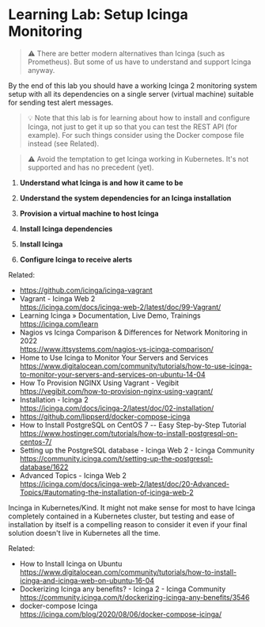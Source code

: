 # Learning Lab: Setup Icinga Monitoring

> ⚠️
> There are better modern alternatives than Icinga (such as Prometheus).
> But some of us have to understand and support Icinga anyway.

By the end of this lab you should have a working Icinga 2 monitoring
system setup with all its dependencies on a single server (virtual
machine) suitable for sending test alert messages.

> 💡
> Note that this lab is for learning about how to install and configure
> Icinga, not just to get it up so that you can test the REST API (for
> example). For such things consider using the Docker compose file
> instead (see Related).

> ⚠️
> Avoid the temptation to get Icinga working in Kubernetes. It's not
> supported and has no precedent (yet).

1. **Understand what Icinga is and how it came to be**

1. **Understand the system dependencies for an Icinga installation**

1. **Provision a virtual machine to host Icinga**

1. **Install Icinga dependencies**

1. **Install Icinga**

1. **Configure Icinga to receive alerts**

Related:

* <https://github.com/icinga/icinga-vagrant>
* Vagrant - Icinga Web 2  
  <https://icinga.com/docs/icinga-web-2/latest/doc/99-Vagrant/>
* Learning Icinga » Documentation, Live Demo, Trainings  
  <https://icinga.com/learn>
* Nagios vs Icinga Comparison & Differences for Network Monitoring in 2022  
  <https://www.ittsystems.com/nagios-vs-icinga-comparison/>
* Home to Use Icinga to Monitor Your Servers and Services  
  <https://www.digitalocean.com/community/tutorials/how-to-use-icinga-to-monitor-your-servers-and-services-on-ubuntu-14-04>
* How To Provision NGINX Using Vagrant - Vegibit  
  <https://vegibit.com/how-to-provision-nginx-using-vagrant/>
* Installation - Icinga 2  
  <https://icinga.com/docs/icinga-2/latest/doc/02-installation/>
* <https://github.com/lippserd/docker-compose-icinga>
* How to Install PostgreSQL on CentOS 7 -- Easy Step-by-Step Tutorial  
  <https://www.hostinger.com/tutorials/how-to-install-postgresql-on-centos-7/>
* Setting up the PostgreSQL database - Icinga Web 2 - Icinga Community  
  <https://community.icinga.com/t/setting-up-the-postgresql-database/1622>
* Advanced Topics - Icinga Web 2  
  <https://icinga.com/docs/icinga-web-2/latest/doc/20-Advanced-Topics/#automating-the-installation-of-icinga-web-2>


Incinga in Kubernetes/Kind. It might not make sense for most to have
Icinga completely contained in a Kubernetes cluster, but testing and
ease of installation by itself is a compelling reason to consider it
even if your final solution doesn't live in Kubernetes all the time.

Related:

* How to Install Icinga on Ubuntu
  <https://www.digitalocean.com/community/tutorials/how-to-install-icinga-and-icinga-web-on-ubuntu-16-04>
* Dockerizing Icinga any benefits? - Icinga 2 - Icinga Community  
  <https://community.icinga.com/t/dockerizing-icinga-any-benefits/3546>
* docker-compose Icinga  
  <https://icinga.com/blog/2020/08/06/docker-compose-icinga/>
